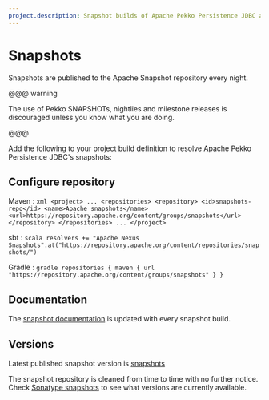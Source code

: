 ```yaml
---
project.description: Snapshot builds of Apache Pekko Persistence JDBC are provided via the Apache snapshot repository.
---
```

# Snapshots

[snapshots]:        https://https://repository.apache.org/content/groups/snapshots/org/apache/pekko/pekko-persistence-jdbc_2.13/

Snapshots are published to the Apache Snapshot repository every night.

@@@ warning

The use of Pekko SNAPSHOTs, nightlies and milestone releases is discouraged unless you know what you are doing.

@@@

Add the following to your project build definition to resolve Apache Pekko Persistence JDBC's snapshots:

## Configure repository

Maven
:   ```xml
    <project>
    ...
      <repositories>
        <repository>
            <id>snapshots-repo</id>
            <name>Apache snapshots</name>
            <url>https://repository.apache.org/content/groups/snapshots</url>
        </repository>
      </repositories>
    ...
    </project>
    ```

sbt
:   ```scala
    resolvers += "Apache Nexus Snapshots".at("https://repository.apache.org/content/repositories/snapshots/")
    ```

Gradle
:   ```gradle
    repositories {
      maven {
        url  "https://repository.apache.org/content/groups/snapshots"
      }
    }
    ```

## Documentation

The [snapshot documentation](https://pekko.apache.org/docs/pekko-persistence-jdbc/snapshot) is updated with every snapshot build.

## Versions

Latest published snapshot version is [snapshots]

The snapshot repository is cleaned from time to time with no further notice. Check [Sonatype snapshots](https://repository.apache.org/content/groups/snapshots/org/apache/pekko/pekko-persistence-jdbc_2.13/) to see what versions are currently available.
